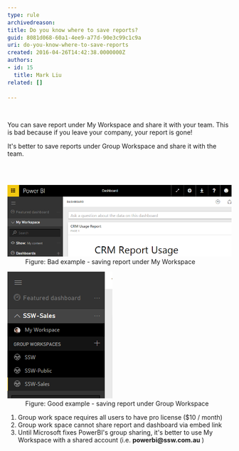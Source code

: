 ```yaml
---
type: rule
archivedreason: 
title: Do you know where to save reports?
guid: 8081d068-60a1-4ee9-a77d-90e3c99c1c9a
uri: do-you-know-where-to-save-reports
created: 2016-04-26T14:42:38.0000000Z
authors:
- id: 15
  title: Mark Liu
related: []

---
```



​<p>You can save report under My Workspace and share it with your team. This is bad because if you leave your company, your report is gone!
</p><p></p><p>It's better to save reports under Group Workspace and share it with the team.​</p>
<br><excerpt class='endintro'></excerpt><br>
<dl class="badImage"><dt> <img src="powerbi-bad.png" alt="powerbi-bad.png" style="width:800px;" /></dt><dd>Figure: Bad example - saving report under My Workspace</dd></dl><dl class="goodImage"><dt><img src="powerbi-good.png" alt="powerbi-good.png" /></dt><dd>Figure: Good example - saving report under Group Workspace</dd></dl><ol><li>Group work space requires all users to have pro license ($10 / month)</li><li>Group work space cannot share report and dashboard via embed link</li><li>Until  Microsoft fixes PowerBI's group sharing, it's better to use My Workspace with a shared account (i.e. <b>powerbi@ssw.com.au </b> )</li></ol>



